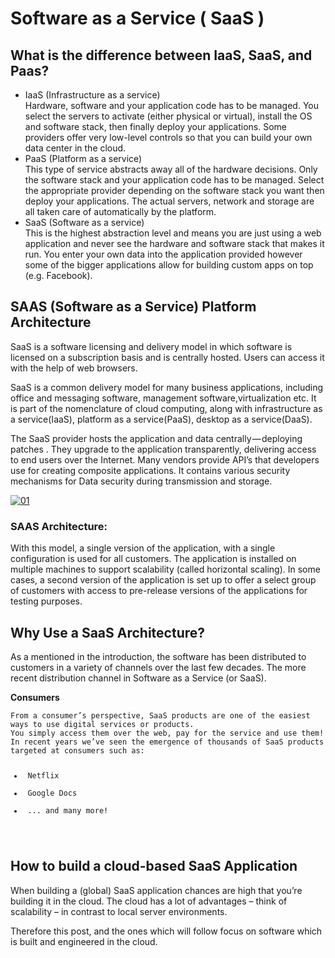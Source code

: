 # Software as a Service ( SaaS )

<h2>What is the difference between IaaS, SaaS, and Paas?</h2>

<ul>
<li>IaaS (Infrastructure as a service)</li>
    Hardware, software and your application code has to be managed. You select the servers to activate (either physical or virtual), install the OS and software stack, then finally deploy your applications. Some providers offer very low-level controls so that you can build your own data center in the cloud.
<li>PaaS (Platform as a service)</li>
    This type of service abstracts away all of the hardware decisions. Only the software stack and your application code has to be managed. Select the appropriate provider depending on the software stack you want then deploy your applications. The actual servers, network and storage are all taken care of automatically by the platform.
<li>SaaS (Software as a service)</li>
    This is the highest abstraction level and means you are just using a web application and never see the hardware and software stack that makes it run. You enter your own data into the application provided however some of the bigger applications allow for building custom apps on top (e.g. Facebook).
</ul>

<h2>SAAS (Software as a Service) Platform Architecture</h2>
SaaS is a software licensing and delivery model in which software is licensed on a subscription basis and is centrally hosted. Users can access it with the help of web browsers.

SaaS is a common delivery model for many business applications, including office and messaging software, management software,virtualization etc. It is part of the nomenclature of cloud computing, along with infrastructure as a service(IaaS), platform as a service(PaaS), desktop as a service(DaaS).

The SaaS provider hosts the application and data centrally — deploying patches . They upgrade to the application transparently, delivering access to end users over the Internet. Many vendors provide API’s that developers use for creating composite applications. It contains various security mechanisms for Data security during transmission and storage.

<a target="_blank" rel="noopener noreferrer" href="https://hackernoon.com/hn-images/0*OXKaGxOoKz6NUURX.png"><img src="https://hackernoon.com/hn-images/0*OXKaGxOoKz6NUURX.png" alt="01" style="max-width:100%;"></a>

<h3> SAAS Architecture: </h3>
With this model, a single version of the application, with a single configuration is used for all customers. The application is installed on multiple machines to support scalability (called horizontal scaling). In some cases, a second version of the application is set up to offer a select group of customers with access to pre-release versions of the applications for testing purposes. 

<h2>Why Use a SaaS Architecture?</h2>
As a mentioned in the introduction, the software has been distributed to customers in a variety of channels over the last few decades.  The more recent distribution channel in Software as a Service (or SaaS).

<b>Consumers</b>

<pre><code>From a consumer’s perspective, SaaS products are one of the easiest ways to use digital services or products.
You simply access them over the web, pay for the service and use them!
In recent years we’ve seen the emergence of thousands of SaaS products targeted at consumers such as:
<ul>
<li> Netflix </li>
<li> Google Docs </li>
<li> ... and many more!</li>
</ul>
</pre></code>

<h2>How to build a cloud-based SaaS Application</h2>
When building a (global) SaaS application chances are high that you’re building it in the cloud. The cloud has a lot of advantages – think of scalability – in contrast to local server environments.

Therefore this post, and the ones which will follow focus on software which is built and engineered in the cloud. 
